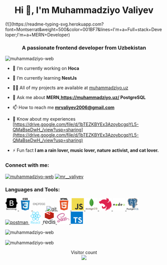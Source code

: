 <h1 align="center">Hi 👋, I'm Muhammadziyo Valiyev</h1>
(![](https://readme-typing-svg.herokuapp.com?font=Montserrat&weight=500&color=001BF7&lines=I'm+a+Full+stack+Developer;I'm+a+MERN+Developer)
<h3 align="center">A passionate frontend developer from Uzbekistan</h3>

<p align="left"> <img src="https://komarev.com/ghpvc/?username=muhammadziyo-web&label=Profile%20views&color=0e75b6&style=flat" alt="muhammadziyo-web" /> </p>

- 🔭 I’m currently working on **Hoca**

- 🌱 I’m currently learning **NestJs**

- 👨‍💻 All of my projects are available at [muhammadziyo.uz]([muhammadziyo.uz](https://muhammadziyo.uz/))

- 💬 Ask me about **MERN,https://muhammadziyo.uz/ PostgreSQL**

- 📫 How to reach me **mrvaliyev2006@gmail.com**

- 📄 Know about my experiences [https://drive.google.com/file/d/1bTEZKBYEx3AzoybcgqYL5-QMaBseDwH_/view?usp=sharing](https://drive.google.com/file/d/1bTEZKBYEx3AzoybcgqYL5-QMaBseDwH_/view?usp=sharing)

- ⚡ Fun fact **I am a rain lover, music lover, nature activist, and cat lover.**

<h3 align="left">Connect with me:</h3>
<p align="left">
<a href="https://linkedin.com/in/muhammadziyo-web" target="blank"><img align="center" src="https://raw.githubusercontent.com/rahuldkjain/github-profile-readme-generator/master/src/images/icons/Social/linked-in-alt.svg" alt="muhammadziyo-web" height="30" width="40" /></a>
<a href="https://instagram.com/mr__valiyev" target="blank"><img align="center" src="https://raw.githubusercontent.com/rahuldkjain/github-profile-readme-generator/master/src/images/icons/Social/instagram.svg" alt="mr__valiyev" height="30" width="40" /></a>
</p>

<h3 align="left">Languages and Tools:</h3>
<p align="left"> <a href="https://getbootstrap.com" target="_blank" rel="noreferrer"> <img src="https://raw.githubusercontent.com/devicons/devicon/master/icons/bootstrap/bootstrap-plain-wordmark.svg" alt="bootstrap" width="40" height="40"/> </a> <a href="https://www.w3schools.com/css/" target="_blank" rel="noreferrer"> <img src="https://raw.githubusercontent.com/devicons/devicon/master/icons/css3/css3-original-wordmark.svg" alt="css3" width="40" height="40"/> </a> <a href="https://expressjs.com" target="_blank" rel="noreferrer"> <img src="https://raw.githubusercontent.com/devicons/devicon/master/icons/express/express-original-wordmark.svg" alt="express" width="40" height="40"/> </a> <a href="https://git-scm.com/" target="_blank" rel="noreferrer"> <img src="https://www.vectorlogo.zone/logos/git-scm/git-scm-icon.svg" alt="git" width="40" height="40"/> </a> <a href="https://www.w3.org/html/" target="_blank" rel="noreferrer"> <img src="https://raw.githubusercontent.com/devicons/devicon/master/icons/html5/html5-original-wordmark.svg" alt="html5" width="40" height="40"/> </a> <a href="https://developer.mozilla.org/en-US/docs/Web/JavaScript" target="_blank" rel="noreferrer"> <img src="https://raw.githubusercontent.com/devicons/devicon/master/icons/javascript/javascript-original.svg" alt="javascript" width="40" height="40"/> </a> <a href="https://www.mongodb.com/" target="_blank" rel="noreferrer"> <img src="https://raw.githubusercontent.com/devicons/devicon/master/icons/mongodb/mongodb-original-wordmark.svg" alt="mongodb" width="40" height="40"/> </a> <a href="https://nestjs.com/" target="_blank" rel="noreferrer"> <img src="https://raw.githubusercontent.com/devicons/devicon/master/icons/nestjs/nestjs-plain.svg" alt="nestjs" width="40" height="40"/> </a> <a href="https://nodejs.org" target="_blank" rel="noreferrer"> <img src="https://raw.githubusercontent.com/devicons/devicon/master/icons/nodejs/nodejs-original-wordmark.svg" alt="nodejs" width="40" height="40"/> </a> <a href="https://www.postgresql.org" target="_blank" rel="noreferrer"> <img src="https://raw.githubusercontent.com/devicons/devicon/master/icons/postgresql/postgresql-original-wordmark.svg" alt="postgresql" width="40" height="40"/> </a> <a href="https://postman.com" target="_blank" rel="noreferrer"> <img src="https://www.vectorlogo.zone/logos/getpostman/getpostman-icon.svg" alt="postman" width="40" height="40"/> </a> <a href="https://reactjs.org/" target="_blank" rel="noreferrer"> <img src="https://raw.githubusercontent.com/devicons/devicon/master/icons/react/react-original-wordmark.svg" alt="react" width="40" height="40"/> </a> <a href="https://redis.io" target="_blank" rel="noreferrer"> <img src="https://raw.githubusercontent.com/devicons/devicon/master/icons/redis/redis-original-wordmark.svg" alt="redis" width="40" height="40"/> </a> <a href="https://sass-lang.com" target="_blank" rel="noreferrer"> <img src="https://raw.githubusercontent.com/devicons/devicon/master/icons/sass/sass-original.svg" alt="sass" width="40" height="40"/> </a> <a href="https://www.typescriptlang.org/" target="_blank" rel="noreferrer"> <img src="https://raw.githubusercontent.com/devicons/devicon/master/icons/typescript/typescript-original.svg" alt="typescript" width="40" height="40"/> </a> </p>

<p><img align="center" src="https://github-readme-stats.vercel.app/api/top-langs?username=muhammadziyo-web&show_icons=true&locale=en&layout=compact" alt="muhammadziyo-web" /></p>

<p><img align="center" src="https://github-readme-streak-stats.herokuapp.com/?user=muhammadziyo-web&" alt="muhammadziyo-web" /></p>



<p align="center"> 
  Visitor count<br>
  <img src="https://profile-counter.glitch.me/muhammadziyo-web/count.svg" />
</p>
